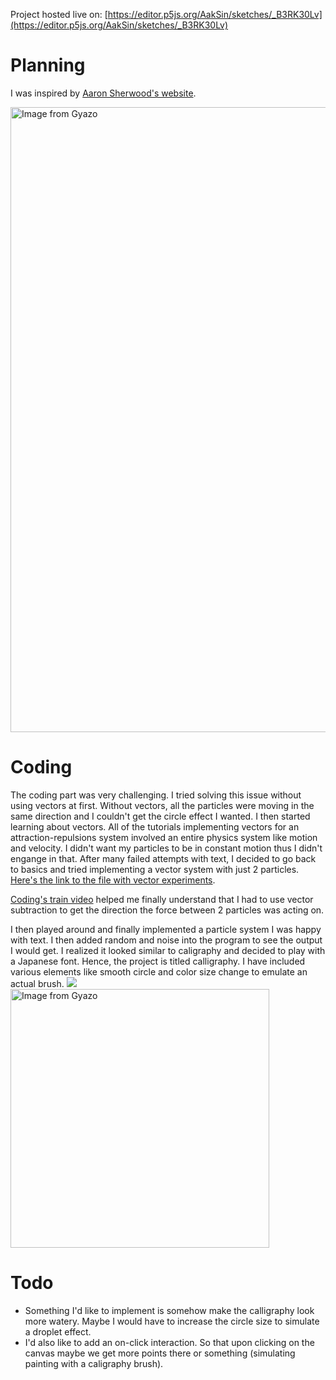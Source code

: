 Project hosted live on: [https://editor.p5js.org/AakSin/sketches/_B3RK30Lv](https://editor.p5js.org/AakSin/sketches/_B3RK30Lv)

# Planning

I was inspired by [Aaron Sherwood's website](https://aaron-sherwood.com/). 

<a href="https://gyazo.com/1cc605d867d512a753e10f4f7a0ace4d"><img src="https://i.gyazo.com/1cc605d867d512a753e10f4f7a0ace4d.gif" alt="Image from Gyazo" width="1000"/></a>

# Coding

The coding part was very challenging. I tried solving this issue without using vectors at first. Without vectors, all the particles were moving in the same direction and 
I couldn't get the circle effect I wanted. I then started learning about vectors. All of the tutorials implementing vectors for an attraction-repulsions system involved an 
entire physics system like motion and velocity. I didn't want my particles to be in constant motion thus I didn't engange in that. After many failed attempts with text, I 
decided to go back to basics and tried implementing a vector system with just 2 particles. [Here's the link to the file with vector experiments](https://editor.p5js.org/AakSin/sketches/PW2UD2yys).

[Coding's train video](https://www.youtube.com/watch?v=OAcXnzRNiCY) helped me finally understand that I had to use vector subtraction to get the direction the force between 2 particles was acting on.

I then played around and finally implemented a particle system I was happy with text. I then added random and noise into the program to see the output I would get. I realized it
looked similar to caligraphy and decided to play with a Japanese font. Hence, the project is titled calligraphy. I have included various elements like smooth circle and color size change to 
emulate an actual brush.
<img src="https://i.imgur.com/sTze9FA.png">
<a href="https://gyazo.com/7a099d408aef89c93ff3263e02bfd833"><img src="https://i.gyazo.com/7a099d408aef89c93ff3263e02bfd833.gif" alt="Image from Gyazo" width="414"/></a>
# Todo

- Something I'd like to implement is somehow make the calligraphy look more watery. Maybe I would have to increase the circle size to simulate a droplet effect.
- I'd also like to add an on-click interaction. So that upon clicking on the canvas maybe we get more points there or something (simulating painting with a caligraphy brush).
